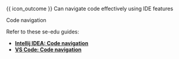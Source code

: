 <span id="prereqs"></span>

<span id="outcomes">{{ icon_outcome }} Can navigate code effectively using IDE features</span>

<span id="title">Code navigation</span>

<div id="body">

Refer to these se-edu guides:

* [**Intellij IDEA: Code navigation**](https://se-education.org/guides/tutorials/intellijCodeNavigation.html)
* [**VS Code: Code navigation**](https://se-education.org/guides/tutorials/vscCodeNavigation.html)

</div>

<div id="extras">
</div>
